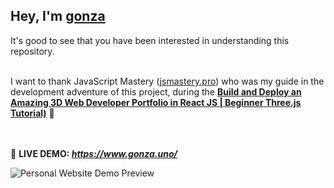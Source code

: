 ## Hey, I'm **[gonza](https://www.gonza.uno/)**
It's good to see that you have been interested in understanding this repository.
<br><br>



I want to thank JavaScript Mastery ([jsmastery.pro](https://www.jsmastery.pro/)) 
who was my guide in the development adventure of this project, 
during the **[Build and Deploy an Amazing 3D Web Developer Portfolio in React JS | Beginner Three.js Tutorial)](https://www.youtube.com/watch?v=0fYi8SGA20k)** 🚀<br><br><br>



📌 **LIVE DEMO: _https://www.gonza.uno/_**

![Personal Website Demo Preview](/preview-demo.png)

<br><br><br>





